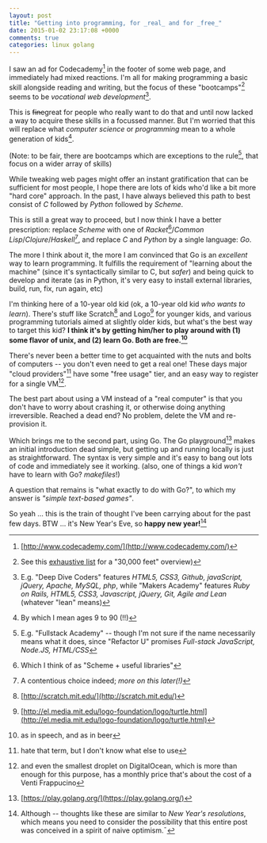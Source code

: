```yaml
---
layout: post
title: "Getting into programming, for _real_ and for _free_"
date: 2015-01-02 23:17:08 +0000
comments: true
categories: linux golang
---
```


I saw an ad for Codecademy[^1] in the footer of some web page, and immediately had mixed reactions. I'm all for making programming a basic skill alongside reading and writing, but the focus of these "bootcamps"[^2] seems to be _vocational web development_[^3].

This is ~~fine~~great for people who really want to do that and until now lacked a way to acquire these skills in a focussed manner. But I'm worried that this will replace what _computer science_ or _programming_ mean to a whole generation of kids[^4].

(Note: to be fair, there are bootcamps which are exceptions to the rule[^5], that focus on a wider array of skills)

While tweaking web pages might offer an instant gratification that can be sufficient for most people, I hope there are lots of kids who'd like a bit more "hard core" approach. In the past, I have always believed this path to best consist of _C_ followed by _Python_ followed by _Scheme_.

This is still a great way to proceed, but I now think I have a better prescription: replace _Scheme_ with one of _Racket_[^6]/_Common Lisp_/_Clojure_/_Haskell_[^7], and replace _C_ and _Python_ by a single language: _Go_.

The more I think about it, the more I am convinced that Go is an _excellent_ way to learn programming. It fulfills the requirement of "learning about the machine" (since it's syntactically similar to C, but _safer_) and being quick to develop and iterate (as in Python, it's very easy to install external libraries, build, run, fix, run again, etc)

I'm thinking here of a 10-year old kid (ok, a 10-year old kid _who wants to learn_). There's stuff like Scratch[^8] and Logo[^9] for younger kids, and various programming tutorials aimed at slightly older kids, but what's the best way to target this kid? **I think it's by getting him/her to play around with (1) some flavor of unix, and (2) learn Go. Both are free.[^10]**

There's never been a better time to get acquainted with the nuts and bolts of computers -- you don't even need to get a real one! These days major "cloud providers"[^11] have some "free usage" tier, and an easy way to register for a single VM[^12].

The best part about using a VM instead of a "real computer" is that you don't have to worry about crashing it, or otherwise doing anything irreversible. Reached a dead end? No problem, delete the VM and re-provision it.

Which brings me to the second part, using Go. The Go playground[^14] makes an initial introduction dead simple, but getting up and running locally is just as straightforward. The syntax is very simple and it's easy to bang out lots of code and immediately see it working. (also, one of things a kid _won't_ have to learn with Go? _makefiles_!)

A question that remains is "what exactly to do with Go?", to which my answer is _"simple text-based games"_.

So yeah ... this is the train of thought I've been carrying about for the past few days. BTW ... it's New Year's Eve, so **happy new year!**[^15]

[^1]: [http://www.codecademy.com/](http://www.codecademy.com/)
[^2]: See this [exhaustive list](http://www.skilledup.com/articles/the-ultimate-guide-to-coding-bootcamps-the-exhaustive-list/) for a "30,000 feet" overview)
[^3]: E.g. "Deep Dive Coders" features _HTML5, CSS3, Github, javaScript, jQuery, Apache, MySQL, php_, while "Makers Academy" features _Ruby on Rails, HTML5, CSS3, Javascript, jQuery, Git, Agile and Lean_ (whatever "lean" means)
[^4]: By which I mean ages 9 to 90 (!!)
[^5]: E.g. "Fullstack Academy" -- though I'm not sure if the name necessarily means what it does, since "Refactor U" promises _Full-stack JavaScript, Node.JS, HTML/CSS_
[^6]: Which I think of as "Scheme + useful libraries"
[^7]: A contentious choice indeed; _more on this later(!)_
[^8]: [http://scratch.mit.edu/](http://scratch.mit.edu/)
[^9]: [http://el.media.mit.edu/logo-foundation/logo/turtle.html](http://el.media.mit.edu/logo-foundation/logo/turtle.html)
[^10]: as in speech, and as in beer
[^11]: hate that term, but I don't know what else to use
[^12]: and even the smallest droplet on DigitalOcean, which is more than enough for this purpose, has a monthly price that's about the cost of a Venti Frappucino
[^13]: Or if you really, _really_ want a physical computer there are some Linux distributions [tailored for kids](http://opensource.com/education/14/1/teaching-kids-linux), though my intention was explicitly to force a "command-line only" interface :)
[^14]: [https://play.golang.org/](https://play.golang.org/)
[^15]: Although -- thoughts like these are similar to _New Year's resolutions_, which means you need to consider the possibility that this entire post was conceived in a spirit of naive optimism.¯